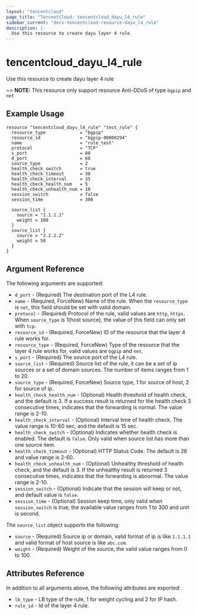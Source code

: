 ```yaml
---
layout: "tencentcloud"
page_title: "TencentCloud: tencentcloud_dayu_l4_rule"
sidebar_current: "docs-tencentcloud-resource-dayu_l4_rule"
description: |-
  Use this resource to create dayu layer 4 rule
---
```


# tencentcloud_dayu_l4_rule

Use this resource to create dayu layer 4 rule

~> **NOTE:** This resource only support resource Anti-DDoS of type `bgpip` and `net`

## Example Usage

```hcl
resource "tencentcloud_dayu_l4_rule" "test_rule" {
  resource_type             = "bgpip"
  resource_id               = "bgpip-00000294"
  name                      = "rule_test"
  protocol                  = "TCP"
  s_port                    = 80
  d_port                    = 60
  source_type               = 2
  health_check_switch       = true
  health_check_timeout      = 30
  health_check_interval     = 35
  health_check_health_num   = 5
  health_check_unhealth_num = 10
  session_switch            = false
  session_time              = 300

  source_list {
    source = "1.1.1.1"
    weight = 100
  }
  source_list {
    source = "2.2.2.2"
    weight = 50
  }
}
```

## Argument Reference

The following arguments are supported:

* `d_port` - (Required) The destination port of the L4 rule.
* `name` - (Required, ForceNew) Name of the rule. When the `resource_type` is `net`, this field should be set with valid domain.
* `protocol` - (Required) Protocol of the rule, valid values are `http`, `https`. When `source_type` is 1(host source), the value of this field can only set with `tcp`.
* `resource_id` - (Required, ForceNew) ID of the resource that the layer 4 rule works for.
* `resource_type` - (Required, ForceNew) Type of the resource that the layer 4 rule works for, valid values are `bgpip` and `net`.
* `s_port` - (Required) The source port of the L4 rule.
* `source_list` - (Required) Source list of the rule, it can be a set of ip sources or a set of domain sources. The number of items ranges from 1 to 20.
* `source_type` - (Required, ForceNew) Source type, 1 for source of host, 2 for source of ip.
* `health_check_health_num` - (Optional) Health threshold of health check, and the default is 3. If a success result is returned for the health check 3 consecutive times, indicates that the forwarding is normal. The value range is 2-10.
* `health_check_interval` - (Optional) Interval time of health check. The value range is 10-60 sec, and the default is 15 sec.
* `health_check_switch` - (Optional) Indicates whether health check is enabled. The default is `false`. Only valid when source list has more than one source item.
* `health_check_timeout` - (Optional) HTTP Status Code. The default is 26 and value range is 2-60.
* `health_check_unhealth_num` - (Optional) Unhealthy threshold of health check, and the default is 3. If the unhealthy result is returned 3 consecutive times, indicates that the forwarding is abnormal. The value range is 2-10.
* `session_switch` - (Optional) Indicate that the session will keep or not, and default value is `false`.
* `session_time` - (Optional) Session keep time, only valid when `session_switch` is true, the available value ranges from 1 to 300 and unit is second.

The `source_list` object supports the following:

* `source` - (Required) Source ip or domain, valid format of ip is like `1.1.1.1` and valid format of host source is like `abc.com`.
* `weight` - (Required) Weight of the source, the valid value ranges from 0 to 100.

## Attributes Reference

In addition to all arguments above, the following attributes are exported:

* `lb_type` - LB type of the rule, 1 for weight cycling and 2 for IP hash.
* `rule_id` - Id of the layer 4 rule.


